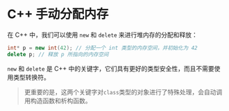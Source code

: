 # C++ 手动分配内存

在 C++ 中，我们可以使用 `new` 和 `delete` 来进行堆内存的分配和释放：

```c++
int* p = new int(42); // 分配一个 int 类型的内存空间，并初始化为 42
delete p; // 释放 p 所指向的内存空间

```

`new` 和 `delete` 是 C++ 中的关键字，它们具有更好的类型安全性，而且不需要使用类型转换符。

> 更重要的是，这两个关键字对`class`类型的对象进行了特殊处理，会自动调用构造函数和析构函数。